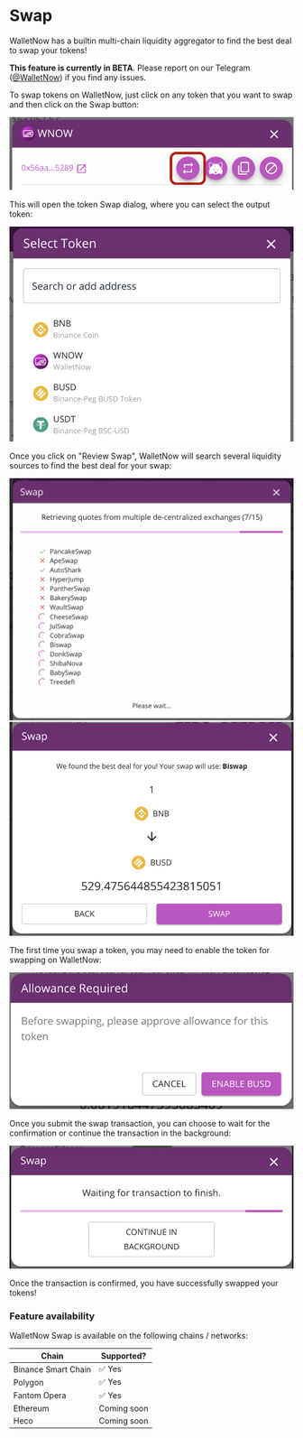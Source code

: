 # Swap

WalletNow has a builtin multi-chain liquidity aggregator to find the best deal to swap your tokens!

**This feature is currently in BETA**. Please report on our Telegram ([@WalletNow](https://t.me/WalletNow)) if you find any issues.

To swap tokens on WalletNow, just click on any token that you want to swap and then click on the Swap button:

![Swap button on token dialog](<../../.gitbook/assets/image (81).png>)

This will open the token Swap dialog, where you can select the output token:

![](<../../.gitbook/assets/image (79).png>)

Once you click on "Review Swap", WalletNow will search several liquidity sources to find the best deal for your swap:

![](<../../.gitbook/assets/image (76).png>)![](<../../.gitbook/assets/image (80).png>)

The first time you swap a token, you may need to enable the token for swapping on WalletNow:

![](<../../.gitbook/assets/image (78).png>)

Once you submit the swap transaction, you can choose to wait for the confirmation or continue the transaction in the background:

![](<../../.gitbook/assets/image (82).png>)

Once the transaction is confirmed, you have successfully swapped your tokens!

### Feature availability

WalletNow Swap is available on the following chains / networks:

| Chain               | Supported?  |
| ------------------- | ----------- |
| Binance Smart Chain | ✅ Yes       |
| Polygon             | ✅ Yes       |
| Fantom Opera        | ✅ Yes       |
| Ethereum            | Coming soon |
| Heco                | Coming soon |
